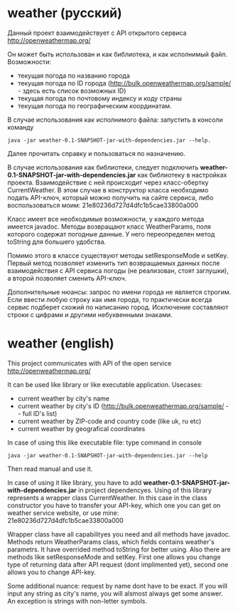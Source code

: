 # weather (русский)

Данный проект взаимодействует с API открытого сервиса http://openweathermap.org/

Он может быть использован и как библиотека, и как исполнимый файл. 
Возможности:
 - текущая погода по названию города
 - текущая погода по ID города (http://bulk.openweathermap.org/sample/ - здесь есть список возможных ID)
 - текущая погода по почтовому индексу и коду страны
 - текущая погода по географическим координатам.

В случае использования как исполнимого файла: запустить в консоли команду 	

	java -jar weather-0.1-SNAPSHOT-jar-with-dependencies.jar --help. 
    
Далее прочитать справку и пользоваться по назначению. 

В случае использования как библиотеки, следует подключить **weather-0.1-SNAPSHOT-jar-with-dependencies.jar** как библиотеку в настройках проекта.
Взаимодействие с ней происходит через класс-обертку CurrentWeather. В этом случае в конструктор класса необходимо подать API-ключ, который можно получить на сайте сервиса, либо воспользоваться моим: 21e80236d727d4dfc1b5cae33800a000

Класс имеет все необходимые возможности, у каждого метода имеется javadoc. Методы возвращают класс WeatherParams, поля которого содержат погодные данные. У него переопределен метод toString для большего удобства.

Помимо этого в классе существуют методы setResponseMode и setKey. Первый метод позволяет изменить тип возвращаемых данных после взаимодействия с API сервиса погоды (не реализован, стоят заглушки), а второй позволяет сменить API-ключ.

Дополнительные нюансы: запрос по имени города не является строгим. Если ввести любую строку как имя города, то практически всегда сервис подберет схожий по написанию город. Исключение составляют строки с цифрами и другими небуквенными знаками.

# weather (english)
This project communicates with API of the open service  http://openweathermap.org/

It can be used like library or like executable application.
Usecases:
- current weather by city's name
- current weather by city's ID (http://bulk.openweathermap.org/sample/ -- full ID's list)
- current weather by ZIP-code and country code (like uk, ru etc)
- current weather by geografical coordinates

In case of using this like executable file: type command in console 

	java -jar weather-0.1-SNAPSHOT-jar-with-dependencies.jar --help
    
Then read manual and use it.

In case of using it like library, you have to add **weather-0.1-SNAPSHOT-jar-with-dependencies.jar** in project dependencyes.
Using of this library represents a wrapper class CurrentWeather. In this case in the class constructor you have to transfer your API-key, which one you can get on weather service website, or use mine: 21e80236d727d4dfc1b5cae33800a000

Wrapper class have all capabilityes you need and all methods have javadoc. Methods return WeatherParams class, which fields contains weather's parametrs. It have overrided method toString for better using.
Also there are methods like setResponseMode and setKey. First one allows you change type of returning data after API request (dont implimented yet), second one allows you to change API-key.

Some additional nuance: request by name dont have to be exact. If you will input any string as city's name, you will alsmost always get some answer. An exception is strings with non-letter symbols.
